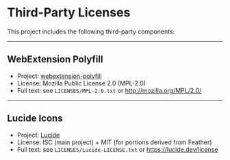 # Third-Party Licenses

This project includes the following third-party components:

---

## WebExtension Polyfill

- Project: [webextension-polyfill](https://github.com/mozilla/webextension-polyfill)
- License: Mozilla Public License 2.0 (MPL-2.0)  
- Full text: see `LICENSES/MPL-2.0.txt` or <http://mozilla.org/MPL/2.0/>

---

## Lucide Icons

- Project: [Lucide](https://lucide.dev)
- License: ISC (main project) + MIT (for portions derived from Feather)  
- Full text: see `LICENSES/Lucide-LICENSE.txt` or <https://lucide.dev/license>
